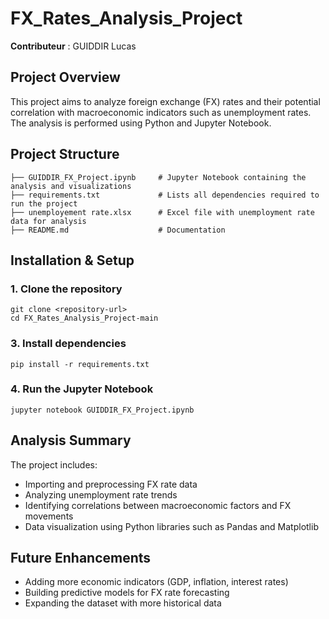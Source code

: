 # FX_Rates_Analysis_Project

**Contributeur** : GUIDDIR Lucas 

## Project Overview
This project aims to analyze foreign exchange (FX) rates and their potential correlation with macroeconomic indicators such as unemployment rates. The analysis is performed using Python and Jupyter Notebook.

## Project Structure

```
├── GUIDDIR_FX_Project.ipynb     # Jupyter Notebook containing the analysis and visualizations
├── requirements.txt             # Lists all dependencies required to run the project
├── unemployement rate.xlsx      # Excel file with unemployment rate data for analysis
├── README.md                    # Documentation
```

## Installation & Setup
### 1. Clone the repository
```
git clone <repository-url>
cd FX_Rates_Analysis_Project-main
```

### 3. Install dependencies
```
pip install -r requirements.txt
```

### 4. Run the Jupyter Notebook
```
jupyter notebook GUIDDIR_FX_Project.ipynb
```

## Analysis Summary
The project includes:

- Importing and preprocessing FX rate data
- Analyzing unemployment rate trends
- Identifying correlations between macroeconomic factors and FX movements
- Data visualization using Python libraries such as Pandas and Matplotlib

## Future Enhancements
- Adding more economic indicators (GDP, inflation, interest rates)
- Building predictive models for FX rate forecasting
- Expanding the dataset with more historical data



